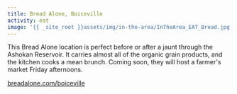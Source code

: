 ```yaml
---
title: Bread Alone, Boiceville
activity: eat
image: '{{ _site_root }}assets/img/in-the-area/InTheArea_EAT_Bread.jpg'
---
```

<p>This Bread Alone location&nbsp;is perfect before or after&nbsp;a&nbsp;jaunt through the Ashokan Reservoir. It carries almost all of the organic grain products,&nbsp;and the kitchen cooks a mean brunch. Coming soon, they will&nbsp;host&nbsp;a farmer's market Friday afternoons.</p><p><a href="http://www.breadalone.com/boiceville" target="_blank">breadalone.com/boiceville</a></p>